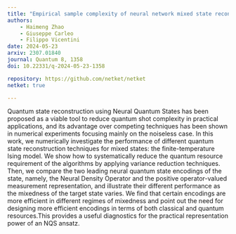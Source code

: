 ```yaml
---
title: "Empirical sample complexity of neural network mixed state reconstruction"
authors:
    - Haimeng Zhao
    - Giuseppe Carleo
    - Filippo Vicentini
date: 2024-05-23
arxiv: 2307.01840
journal: Quantum 8, 1358
doi: 10.22331/q-2024-05-23-1358

repository: https://github.com/netket/netket
netket: true

---
```


Quantum state reconstruction using Neural Quantum States has been proposed as a viable tool to reduce quantum shot complexity in practical applications, and its advantage over competing techniques has been shown in numerical experiments focusing mainly on the noiseless case. 
In this work, we numerically investigate the performance of different quantum state reconstruction techniques for mixed states: the finite-temperature Ising model. 
We show how to systematically reduce the quantum resource requirement of the algorithms by applying variance reduction techniques. 
Then, we compare the two leading neural quantum state encodings of the state, namely, the Neural Density Operator and the positive operator-valued measurement representation, and illustrate their different performance as the mixedness of the target state varies. 
We find that certain encodings are more efficient in different regimes of mixedness and point out the need for designing more efficient encodings in terms of both classical and quantum resources.This provides a useful diagnostics for the practical representation power of an NQS ansatz.
